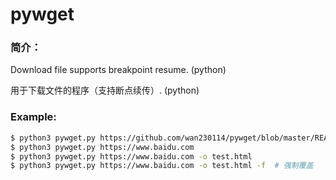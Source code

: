 # pywget

### 简介：

Download file supports breakpoint resume. (python)

用于下载文件的程序（支持断点续传）. (python)

### Example:

```bash
$ python3 pywget.py https://github.com/wan230114/pywget/blob/master/README.md -o Readme.md
$ python3 pywget.py https://www.baidu.com
$ python3 pywget.py https://www.baidu.com -o test.html
$ python3 pywget.py https://www.baidu.com -o test.html -f  # 强制覆盖
```
